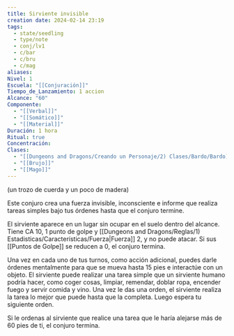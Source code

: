 ```yaml
---
title: Sirviente invisible
creation date: 2024-02-14 23:19
tags:
  - state/seedling
  - type/note
  - conj/lv1
  - c/bar
  - c/bru
  - c/mag
aliases: 
Nivel: 1
Escuela: "[[Conjuración]]"
Tiempo_de_Lanzamiento: 1 accion
Alcance: "60"
Componente:
  - "[[Verbal]]"
  - "[[Somático]]"
  - "[[Material]]"
Duración: 1 hora
Ritual: true
Concentración: 
Clases:
  - "[[Dungeons and Dragons/Creando un Personaje/2) Clases/Bardo/Bardo]]"
  - "[[Brujo]]"
  - "[[Mago]]"
---
```

(un trozo de cuerda y un poco de madera)

Este conjuro crea una fuerza invisible, inconsciente e informe que realiza tareas simples bajo tus órdenes hasta que el conjuro termine. 

El sirviente aparece en un lugar sin ocupar en el suelo dentro del alcance. Tiene CA 10, 1 punto de golpe y [[Dungeons and Dragons/Reglas/1) Estadisticas/Características/Fuerza|Fuerza]] 2, y no puede atacar. Si sus [[Puntos de Golpe]] se reducen a 0, el conjuro termina.

Una vez en cada uno de tus turnos, como acción adicional, puedes darle órdenes mentalmente para que se mueva hasta 15 pies e interactúe con un objeto. El sirviente puede realizar una tarea simple que un sirviente humano podría hacer, como coger cosas, limpiar, remendar, doblar ropa, encender fuego y servir comida y vino. Una vez le das una orden, el sirviente realiza la tarea lo mejor que puede hasta que la completa. Luego espera tu siguiente orden.

Si le ordenas al sirviente que realice una tarea que le haría alejarse más de 60 pies de ti, el conjuro termina.
